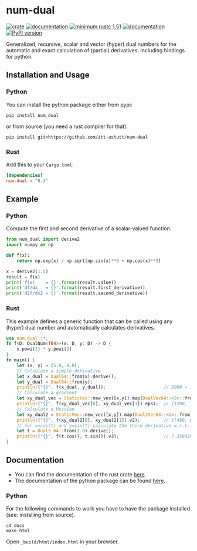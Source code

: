 # num-dual

[![crate](https://img.shields.io/crates/v/num-dual.svg)](https://crates.io/crates/num-dual)
[![documentation](https://docs.rs/num-dual/badge.svg)](https://docs.rs/num-dual)
[![minimum rustc 1.51](https://img.shields.io/badge/rustc-1.51+-red.svg)](https://rust-lang.github.io/rfcs/2495-min-rust-version.html)
[![documentation](https://img.shields.io/badge/docs-github--pages-blue)](https://itt-ustutt.github.io/num-dual/)
[![PyPI version](https://badge.fury.io/py/num_dual.svg)](https://badge.fury.io/py/num_dual)

Generalized, recursive, scalar and vector (hyper) dual numbers for the automatic and exact calculation of (partial) derivatives.
Including bindings for python.


## Installation and Usage

### Python

You can install the python package either from pypi:
```
pip install num_dual
```
or from source (you need a rust compiler for that):
```
pip install git+https://github.com/itt-ustutt/num-dual
```

### Rust

Add this to your `Cargo.toml`:

```toml
[dependencies]
num-dual = "0.3"
```

## Example

### Python

Compute the first and second derivative of a scalar-valued function.

```python
from num_dual import derive2
import numpy as np

def f(x):
    return np.exp(x) / np.sqrt(np.sin(x)**3 + np.cos(x)**3)

x = derive2(1.5)
result = f(x)
print('f(x)    = {}'.format(result.value))
print('df/dx   = {}'.format(result.first_derivative))
print('d2f/dx2 = {}'.format(result.second_derivative))
```

### Rust
This example defines a generic function that can be called using any (hyper) dual number and automatically calculates derivatives.
```rust
use num_dual::*;
fn f<D: DualNum<f64>>(x: D, y: D) -> D {
    x.powi(3) * y.powi(2)
}
fn main() {
    let (x, y) = (5.0, 4.0);
    // Calculate a simple derivative
    let x_dual = Dual64::from(x).derive();
    let y_dual = Dual64::from(y);
    println!("{}", f(x_dual, y_dual));                      // 2000 + [1200]ε
    // Calculate a gradient
    let xy_dual_vec = StaticVec::new_vec([x,y]).map(DualVec64::<2>::from).derive();
    println!("{}", f(xy_dual_vec[0], xy_dual_vec[1]).eps);  // [1200, 1000]
    // Calculate a Hessian
    let xy_dual2 = StaticVec::new_vec([x,y]).map(Dual2Vec64::<2>::from).derive();
    println!("{}", f(xy_dual2[0], xy_dual2[1]).v2);         // [[480, 600], [600, 250]]
    // for x=cos(t) and y=sin(t) calculate the third derivative w.r.t. t
    let t = Dual3_64::from(1.0).derive();
    println!("{}", f(t.cos(), t.sin()).v3);                 // 7.358639755305733
}
```

## Documentation

- You can find the documentation of the rust crate [here](https://docs.rs/num-dual/).
- The documentation of the python package can be found [here](https://itt-ustutt.github.io/num-dual/).

### Python

For the following commands to work you have to have the package installed (see: installing from source).

```
cd docs
make html
```
Open `_build/html/index.html` in your browser.